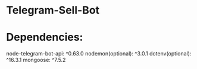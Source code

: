 # Telegram-Sell-Bot
# Dependencies: 
node-telegram-bot-api: ^0.63.0
nodemon(optional): ^3.0.1
dotenv(optional): ^16.3.1
mongoose: ^7.5.2
